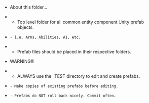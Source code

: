 * About this folder...
*   - Top level folder for all common entity component Unity prefab objects.
*     - i.e. Arms, Abilities, AI, etc.
*   - Prefab files should be placed in their respective folders.

* WARNING!!!
*   - ALWAYS use the _TEST directory to edit and create prefabs. 
*     - Make copies of existing prefabs before editing.
*     - Prefabs do NOT roll back nicely. Commit often.